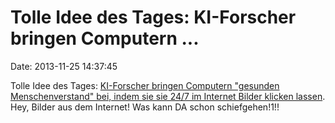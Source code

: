 Tolle Idee des Tages: KI-Forscher bringen Computern \...
========================================================

Date: 2013-11-25 14:37:45

Tolle Idee des Tages: [KI-Forscher bringen Computern \"gesunden
Menschenverstand\" bei, indem sie sie 24/7 im Internet Bilder klicken
lassen](http://www.washingtonpost.com/business/technology/new-research-aims-to-teach-computers-common-sense/2013/11/24/c7806b98-552e-11e3-bdbf-097ab2a3dc2b_story.html).
Hey, Bilder aus dem Internet! Was kann DA schon schiefgehen!1!!
